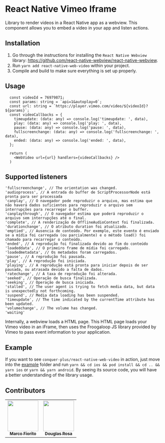 # React Native Vimeo Iframe
Library to render videos in a React Native app as a webview.
This component allows you to embed a video in your app and listen actions.

## Installation
1. Go through the instructions for installing the
   `React Native Webview` library: https://github.com/react-native-webview/react-native-webview.
2. Run `yarn add react-native-web-video` within your project.
3. Compile and build to make sure everything is set up properly.

## Usage
```
  const videoId = 76979871;
  const params: string = `api=1&autoplay=0`;
  const url: string = `https://player.vimeo.com/video/${videoId}?${params}`;
  const videoCallbacks = { 
    timeupdate: (data: any) => console.log('timeupdate: ', data),
    play: (data: any) => console.log('play: ', data),
    pause: (data: any) => console.log('pause: ', data),
    fullscreenchange: (data: any) => console.log('fullscreenchange: ', data),
    ended: (data: any) => console.log('ended: ', data),
  };

  return (
    <WebVideo url={url} handlers={videoCallbacks} />
  )
```

## Supported listeners
```
'fullscreenchange', // The orientation was changed.
'audioprocess', // A entrada do buffer de ScriptProcessorNode está pronta para ser processada
'canplay', // O navegador pode reproduzir o arquivo, mas estima que não haverá dados suficientes para reproduzir o arquivo sem interrupções para recarregar o buffer.
'canplaythrough', // O navegador estima que poderá reproduzir o arquivo sem interrupções até o final.
'complete', // A renderização de OfflineAudioContext foi finalizada.
'durationchange', // O atributo duration foi atualizado.
'emptied', // Ausencia de conteúdo. Por exemplo, este evento é enviado se a mídia foi carregada (ou parcialmente) e o método load() foi chamado para recarregar o conteúdo.
'ended', // A reprodução foi finalizada devido ao fim do conteúdo
'loadeddata', // O primeiro frame de mídia foi carregado.
'loadedmetadata', // Os metadados foram carregados.
'pause', // A reprodução foi pausada.
'play', // A reprodução foi iniciada.
'playing', // A reprodução está pronta para iniciar depois de ser pausada, ou atrasada devido a falta de dados.
'ratechange', // A taxa de reprodução foi alterada.
'seeked', // Operação de busca finalizada.
'seeking', // Operação de busca iniciada.
'stalled', // The user agent is trying to fetch media data, but data is unexpectedly not forthcoming.
'suspend', // Media data loading has been suspended.
'timeupdate', // The time indicated by the currentTime attribute has been updated.
'volumechange', // The volume has changed.
'waiting'
```

Internally, a webview loads a HTML page. This HTML page loads your
Vimeo video in an iFrame, then uses the Froogaloop JS library provided by Vimeo to pass event
information to your application.

## Example
If you want to see `conquer-plus/react-native-web-video` in action, just move into the [example](/example) folder and run `yarn && cd ios && pod install && cd .. && yarn ios` or `yarn && yarn android`. By seeing its source code, you will have a better understanding of the library usage.

## Contributors
<table>
  <tr>
    <td align="center"><a href="https://github.com/Marcoo09"><img src="https://avatars.githubusercontent.com/Marcoo09" width="100px;" alt=""/><br /><sub><b>Marco Fiorito</b></sub></a></td>
    <td align="center"><a href="https://github.com/douglasrosa0110"><img src="https://avatars.githubusercontent.com/douglasrosa0110" width="100px;" alt=""/><br /><sub><b>Douglas Rosa</b></sub></a></td>
  </tr>
</table>